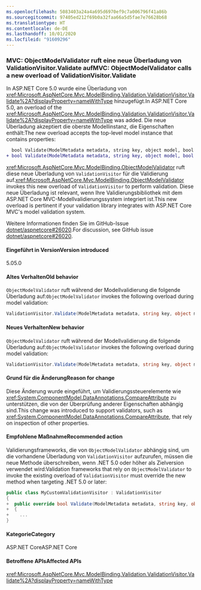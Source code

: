 ```yaml
---
ms.openlocfilehash: 5083403a24a4a695d6970ef9c7a006796f41a86b
ms.sourcegitcommit: 97405ed212f69b0a32faa66a5d5fae7e76628b68
ms.translationtype: HT
ms.contentlocale: de-DE
ms.lasthandoff: 10/01/2020
ms.locfileid: "91609296"
---
```

### <a name="mvc-objectmodelvalidator-calls-a-new-overload-of-validationvisitorvalidate"></a><span data-ttu-id="59085-101">MVC: ObjectModelValidator ruft eine neue Überladung von ValidationVisitor.Validate auf</span><span class="sxs-lookup"><span data-stu-id="59085-101">MVC: ObjectModelValidator calls a new overload of ValidationVisitor.Validate</span></span>

<span data-ttu-id="59085-102">In ASP.NET Core 5.0 wurde eine Überladung von <xref:Microsoft.AspNetCore.Mvc.ModelBinding.Validation.ValidationVisitor.Validate%2A?displayProperty=nameWithType> hinzugefügt.</span><span class="sxs-lookup"><span data-stu-id="59085-102">In ASP.NET Core 5.0, an overload of the <xref:Microsoft.AspNetCore.Mvc.ModelBinding.Validation.ValidationVisitor.Validate%2A?displayProperty=nameWithType> was added.</span></span> <span data-ttu-id="59085-103">Die neue Überladung akzeptiert die oberste Modellinstanz, die Eigenschaften enthält:</span><span class="sxs-lookup"><span data-stu-id="59085-103">The new overload accepts the top-level model instance that contains properties:</span></span>

```diff
  bool Validate(ModelMetadata metadata, string key, object model, bool alwaysValidateAtTopLevel);
+ bool Validate(ModelMetadata metadata, string key, object model, bool alwaysValidateAtTopLevel, object container);
```

<span data-ttu-id="59085-104"><xref:Microsoft.AspNetCore.Mvc.ModelBinding.ObjectModelValidator> ruft diese neue Überladung von `ValidationVisitor` für die Validierung auf.</span><span class="sxs-lookup"><span data-stu-id="59085-104"><xref:Microsoft.AspNetCore.Mvc.ModelBinding.ObjectModelValidator> invokes this new overload of `ValidationVisitor` to perform validation.</span></span> <span data-ttu-id="59085-105">Diese neue Überladung ist relevant, wenn Ihre Validierungsbibliothek mit dem ASP.NET Core MVC-Modellvalidierungssystem integriert ist.</span><span class="sxs-lookup"><span data-stu-id="59085-105">This new overload is pertinent if your validation library integrates with ASP.NET Core MVC's model validation system.</span></span>

<span data-ttu-id="59085-106">Weitere Informationen finden Sie im GitHub-Issue [dotnet/aspnetcore#26020](https://github.com/dotnet/aspnetcore/issues/26020).</span><span class="sxs-lookup"><span data-stu-id="59085-106">For discussion, see GitHub issue [dotnet/aspnetcore#26020](https://github.com/dotnet/aspnetcore/issues/26020).</span></span>

#### <a name="version-introduced"></a><span data-ttu-id="59085-107">Eingeführt in Version</span><span class="sxs-lookup"><span data-stu-id="59085-107">Version introduced</span></span>

<span data-ttu-id="59085-108">5.0</span><span class="sxs-lookup"><span data-stu-id="59085-108">5.0</span></span>

#### <a name="old-behavior"></a><span data-ttu-id="59085-109">Altes Verhalten</span><span class="sxs-lookup"><span data-stu-id="59085-109">Old behavior</span></span>

<span data-ttu-id="59085-110">`ObjectModelValidator` ruft während der Modellvalidierung die folgende Überladung auf:</span><span class="sxs-lookup"><span data-stu-id="59085-110">`ObjectModelValidator` invokes the following overload during model validation:</span></span>

```csharp
ValidationVisitor.Validate(ModelMetadata metadata, string key, object model, bool alwaysValidateAtTopLevel)
```

#### <a name="new-behavior"></a><span data-ttu-id="59085-111">Neues Verhalten</span><span class="sxs-lookup"><span data-stu-id="59085-111">New behavior</span></span>

<span data-ttu-id="59085-112">`ObjectModelValidator` ruft während der Modellvalidierung die folgende Überladung auf:</span><span class="sxs-lookup"><span data-stu-id="59085-112">`ObjectModelValidator` invokes the following overload during model validation:</span></span>

```csharp
ValidationVisitor.Validate(ModelMetadata metadata, string key, object model, bool alwaysValidateAtTopLevel, object container)
```

#### <a name="reason-for-change"></a><span data-ttu-id="59085-113">Grund für die Änderung</span><span class="sxs-lookup"><span data-stu-id="59085-113">Reason for change</span></span>

<span data-ttu-id="59085-114">Diese Änderung wurde eingeführt, um Validierungssteuerelemente wie <xref:System.ComponentModel.DataAnnotations.CompareAttribute> zu unterstützen, die von der Überprüfung anderer Eigenschaften abhängig sind.</span><span class="sxs-lookup"><span data-stu-id="59085-114">This change was introduced to support validators, such as <xref:System.ComponentModel.DataAnnotations.CompareAttribute>, that rely on inspection of other properties.</span></span>

#### <a name="recommended-action"></a><span data-ttu-id="59085-115">Empfohlene Maßnahme</span><span class="sxs-lookup"><span data-stu-id="59085-115">Recommended action</span></span>

<span data-ttu-id="59085-116">Validierungsframeworks, die von `ObjectModelValidator` abhängig sind, um die vorhandene Überladung von `ValidationVisitor` aufzurufen, müssen die neue Methode überschreiben, wenn .NET 5.0 oder höher als Zielversion verwendet wird:</span><span class="sxs-lookup"><span data-stu-id="59085-116">Validation frameworks that rely on `ObjectModelValidator` to invoke the existing overload of `ValidationVisitor` must override the new method when targeting .NET 5.0 or later:</span></span>

```csharp
public class MyCustomValidationVisitor : ValidationVisitor
{
+  public override bool Validate(ModelMetadata metadata, string key, object model, bool alwaysValidateAtTopLevel, object container)
+  {
+    ...
}
```

#### <a name="category"></a><span data-ttu-id="59085-117">Kategorie</span><span class="sxs-lookup"><span data-stu-id="59085-117">Category</span></span>

<span data-ttu-id="59085-118">ASP.NET Core</span><span class="sxs-lookup"><span data-stu-id="59085-118">ASP.NET Core</span></span>

#### <a name="affected-apis"></a><span data-ttu-id="59085-119">Betroffene APIs</span><span class="sxs-lookup"><span data-stu-id="59085-119">Affected APIs</span></span>

<xref:Microsoft.AspNetCore.Mvc.ModelBinding.Validation.ValidationVisitor.Validate%2A?displayProperty=nameWithType>

<!--

#### Affected APIs

`Overload:Microsoft.AspNetCore.Mvc.ModelBinding.Validation.ValidationVisitor.Validate`

-->

